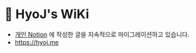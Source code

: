 # 🤖 HyoJ's WiKi
- [개인 Notion](https://hyoj.notion.site/s-WiKi-be0f59c278504b53b2a5216951fff614) 에 작성한 글을 지속적으로 마이그레이션하고 있습니다.
- https://hyoj.me
